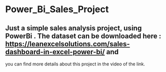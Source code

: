 # Power_Bi_Sales_Project

## Just a simple sales analysis project, using PowerBi . The dataset can be downloaded here : https://leanexcelsolutions.com/sales-dashboard-in-excel-power-bi/ and 
you can find more details about this project in the video of the link.
